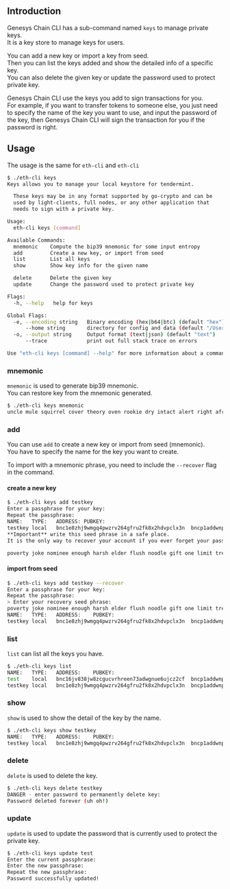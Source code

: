 ## Introduction

Genesys Chain CLI has a sub-command named `keys` to manage private keys.<br/>
It is a key store to manage keys for users.

You can add a new key or import a key from seed.<br/>
Then you can list the keys added and show the detailed info of a specific key.<br/>
You can also delete the given key or update the password used to protect private key.<br/>

Genesys Chain CLI use the keys you add to sign transactions for you.<br/>
For example, if you want to transfer tokens to someone else, you just need to specify the name of
the key you want to use, and input the password of the key, then Genesys Chain CLI will sign the
transaction for you if the password is right.

## Usage

The usage is the same for `eth-cli` and `eth-cli`

```bash
$ ./eth-cli keys
Keys allows you to manage your local keystore for tendermint.

  These keys may be in any format supported by go-crypto and can be
  used by light-clients, full nodes, or any other application that
  needs to sign with a private key.

Usage:
  eth-cli keys [command]

Available Commands:
  mnemonic    Compute the bip39 mnemonic for some input entropy
  add         Create a new key, or import from seed
  list        List all keys
  show        Show key info for the given name

  delete      Delete the given key
  update      Change the password used to protect private key

Flags:
  -h, --help   help for keys

Global Flags:
  -e, --encoding string   Binary encoding (hex|b64|btc) (default "hex")
      --home string       directory for config and data (default "/Users/yourname/.eth-cli")
  -o, --output string     Output format (text|json) (default "text")
      --trace             print out full stack trace on errors

Use "eth-cli keys [command] --help" for more information about a command.
```

### mnemonic

`mnemonic` is used to generate bip39 mnemonic.<br/>
You can restore key from the mnemonic generated.

```bash
$ ./eth-cli keys mnemonic
uncle mule squirrel cover theory oven rookie dry intact alert right afraid differ ability mule struggle spray usual must purity social ball flat short
```

### add

You can use `add` to create a new key or import from seed (mnemonic).<br/>
You have to specify the name for the key you want to create.

To import with a mnemonic phrase, you need to include the `--recover` flag in the command.

#### create a new key

```bash
$ ./eth-cli keys add testkey
Enter a passphrase for your key:
Repeat the passphrase:
NAME:	TYPE:	ADDRESS: PUBKEY:
testkey	local	bnc1e8zhj9wmgq4pwzrv264gfru2fk8x2hdvpclx3n	bncp1addwnpepqffepxlkrka9n33vyzmjwkpy05gpm46cn5de3x9v0vqswk7st5lkc7alhjv
**Important** write this seed phrase in a safe place.
It is the only way to recover your account if you ever forget your password.

poverty joke nominee enough harsh elder flush noodle gift one limit tree sponsor sun radio above acid air winter inflict profit there brand water
```

#### import from seed

```bash
$ ./eth-cli keys add testkey --recover
Enter a passphrase for your key:
Repeat the passphrase:
> Enter your recovery seed phrase:
poverty joke nominee enough harsh elder flush noodle gift one limit tree sponsor sun radio above acid air winter inflict profit there brand water
NAME:	TYPE:	ADDRESS:	PUBKEY:
testkey	local	bnc1e8zhj9wmgq4pwzrv264gfru2fk8x2hdvpclx3n	bncp1addwnpepqffepxlkrka9n33vyzmjwkpy05gpm46cn5de3x9v0vqswk7st5lkc7alhjv
```

### list

`list` can list all the keys you have.

```bash
$ ./eth-cli keys list
NAME:	TYPE:	ADDRESS:	PUBKEY:
test	local	bnc16jv838jw8zcgucvrhreen73adwgnue6ujcz2cf	bncp1addwnpepqgxacvpgnvss94zs363lheuh2xldj0hvymftuds8d69u5cau5kz3y23rj6l
testkey	local	bnc1e8zhj9wmgq4pwzrv264gfru2fk8x2hdvpclx3n	bncp1addwnpepqffepxlkrka9n33vyzmjwkpy05gpm46cn5de3x9v0vqswk7st5lkc7alhjv
```

### show

`show` is used to show the detail of the key by the name.

```bash
$ ./eth-cli keys show testkey
NAME:	TYPE:	ADDRESS:	PUBKEY:
testkey	local	bnc1e8zhj9wmgq4pwzrv264gfru2fk8x2hdvpclx3n	bncp1addwnpepqffepxlkrka9n33vyzmjwkpy05gpm46cn5de3x9v0vqswk7st5lkc7alhjv
```

### delete

`delete` is used to delete the key.

```bash
$ ./eth-cli keys delete testkey
DANGER - enter password to permanently delete key:
Password deleted forever (uh oh!)
```

### update

`update` is used to update the password that is currently used to protect the private key.

```bash
$ ./eth-cli keys update test
Enter the current passphrase:
Enter the new passphrase:
Repeat the new passphrase:
Password successfully updated!
```
